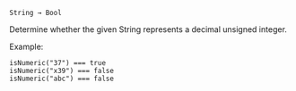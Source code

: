 `String → Bool`

Determine whether the given String represents a decimal unsigned integer.

Example:

    isNumeric("37") === true
    isNumeric("x39") === false
    isNumeric("abc") === false

